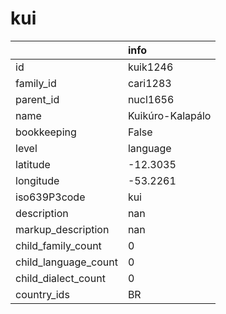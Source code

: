 # kui
|                      | info             |
|:---------------------|:-----------------|
| id                   | kuik1246         |
| family_id            | cari1283         |
| parent_id            | nucl1656         |
| name                 | Kuikúro-Kalapálo |
| bookkeeping          | False            |
| level                | language         |
| latitude             | -12.3035         |
| longitude            | -53.2261         |
| iso639P3code         | kui              |
| description          | nan              |
| markup_description   | nan              |
| child_family_count   | 0                |
| child_language_count | 0                |
| child_dialect_count  | 0                |
| country_ids          | BR               |